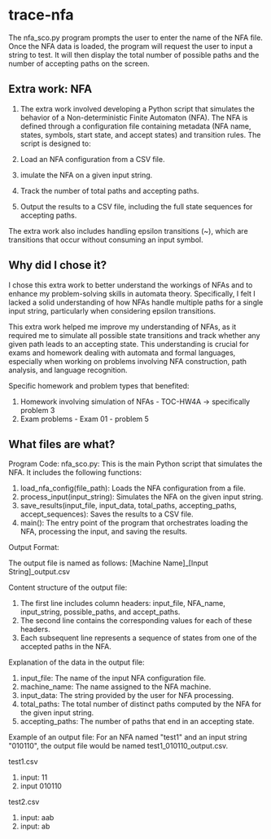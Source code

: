 # trace-nfa

The nfa_sco.py program prompts the user to enter the name of the NFA file. Once the NFA data is loaded, the program will request the user to input a string to test. It will then display the total number of possible paths and the number of accepting paths on the screen.

## Extra work: NFA
1. The extra work involved developing a Python script that simulates the behavior of a Non-deterministic Finite Automaton (NFA). The NFA is defined through a configuration file containing metadata (NFA name, states, symbols, start state, and accept states) and transition rules. The script is designed to:

1. Load an NFA configuration from a CSV file.
2. imulate the NFA on a given input string.
3. Track the number of total paths and accepting paths.
4. Output the results to a CSV file, including the full state sequences for accepting paths.

The extra work also includes handling epsilon transitions (~), which are transitions that occur without consuming an input symbol.

## Why did I chose it?

I chose this extra work to better understand the workings of NFAs and to enhance my problem-solving skills in automata theory. Specifically, I felt I lacked a solid understanding of how NFAs handle multiple paths for a single input string, particularly when considering epsilon transitions.

This extra work helped me improve my understanding of NFAs, as it required me to simulate all possible state transitions and track whether any given path leads to an accepting state. This understanding is crucial for exams and homework dealing with automata and formal languages, especially when working on problems involving NFA construction, path analysis, and language recognition.

Specific homework and problem types that benefited:
1. Homework involving simulation of NFAs - TOC-HW4A -> specifically problem 3
2. Exam problems - Exam 01 - problem 5

## What files are what?

Program Code:
nfa_sco.py: This is the main Python script that simulates the NFA. It includes the following functions:

1. load_nfa_config(file_path): Loads the NFA configuration from a file.
2. process_input(input_string): Simulates the NFA on the given input string.
3. save_results(input_file, input_data, total_paths, accepting_paths, accept_sequences): Saves the results to a CSV file.
4. main(): The entry point of the program that orchestrates loading the NFA, processing the input, and saving the results.

Output Format:

The output file is named as follows: [Machine Name]_[Input String]_output.csv

Content structure of the output file:
1. The first line includes column headers: input_file, NFA_name, input_string, possible_paths, and accept_paths.
2. The second line contains the corresponding values for each of these headers.
3. Each subsequent line represents a sequence of states from one of the accepted paths in the NFA.

Explanation of the data in the output file:
1. input_file: The name of the input NFA configuration file.
2. machine_name: The name assigned to the NFA machine.
3. input_data: The string provided by the user for NFA processing.
4. total_paths: The total number of distinct paths computed by the NFA for the given input string.
5. accepting_paths: The number of paths that end in an accepting state.


Example of an output file: 
For an NFA named "test1" and an input string "010110", the output file would be named test1_010110_output.csv.

test1.csv
1. input: 11
2. input 010110

test2.csv
1. input: aab
2. input: ab